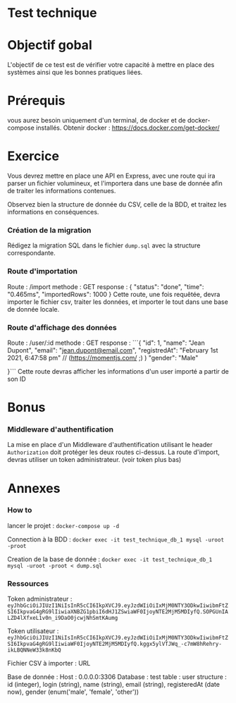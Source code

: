 # Test technique
# Objectif gobal
L'objectif de ce test est de vérifier votre capacité à mettre en place des systèmes ainsi que les bonnes pratiques liées.

# Prérequis
vous aurez besoin uniquement d'un terminal, de docker et de docker-compose installés.
Obtenir docker : https://docs.docker.com/get-docker/

# Exercice
Vous devrez mettre en place une API en Express, avec une route qui ira parser un fichier volumineux, et l'importera dans une base de donnée afin de traiter les informations contenues.

Observez bien la structure de donnée du CSV, celle de la BDD, et traitez les informations en conséquences.

### Création de la migration
Rédigez la migration SQL dans le fichier `dump.sql` avec la structure correspondante.

### Route d'importation
Route : /import
methode : GET
response : {
    "status": "done", 
    "time": "0.465ms",
    "importedRows": 1000
}
Cette route, une fois requêtée, devra importer le fichier csv, traiter les données, et importer le tout dans une base de donnée locale.

### Route d'affichage des données
Route : /user/:id
methode : GET
response : ```{
    "id": 1, 
    "name": "Jean Dupont",
    "email": "jean.dupont@email.com",
    "registredAt": "February 1st 2021, 6:47:58 pm" // (https://momentjs.com/ ;) )
    "gender": "Male"

}```
Cette route devras afficher les informations d'un user importé a partir de son ID

# Bonus

### Middleware d'authentification
La mise en place d'un Middleware d'authentification utilisant le header `Authorization` doit protéger les deux routes ci-dessus. 
La route d'import, devras utiliser un token administrateur. (voir token plus bas)

# Annexes
### How to
lancer le projet : 
`docker-compose up -d`

Connection à la BDD : 
`docker exec -it test_technique_db_1 mysql -uroot -proot`

Creation de la base de donnée : 
`docker exec -it test_technique_db_1 mysql -uroot -proot < dump.sql`

### Ressources
Token administrateur : 
```eyJhbGciOiJIUzI1NiIsInR5cCI6IkpXVCJ9.eyJzdWIiOiIxMjM0NTY3ODkwIiwibmFtZSI6IkpvaG4gRG9lIiwiaXNBZG1pbiI6dHJ1ZSwiaWF0IjoyNTE2MjM5MDIyfQ.SOPGUnIALZD4lXfxeL1v0n_i9DaO0jcwjNhSmtKAumg```

Token utilisateur : 
```eyJhbGciOiJIUzI1NiIsInR5cCI6IkpXVCJ9.eyJzdWIiOiIxMjM0NTY3ODkwIiwibmFtZSI6IkpvaG4gRG9lIiwiaWF0IjoyNTE2MjM5MDIyfQ.kggx5ylVTJWq_-c7mW8hRehry-ikLBQNNeW33k8nKbQ```

Fichier CSV à importer : 
URL

Base de donnée : 
Host : 0.0.0.0:3306
Database : test
table : user
structure : id (integer), login (string), name (string), email (string), registeredAt (date now), gender (enum('male', 'female', 'other'))
